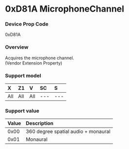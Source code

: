 # 0xD81A MicrophoneChannel

### Device Prop Code

0xD81A

### Overview

Acquires the microphone channel.  
(Vendor Extension Property)

### Support model

| X | Z1 | V | SC | S |
|:--|:--|:--|:--|:--|
| All | All | All | --- | --- |

### Support value

| Value | Description |
|:--|:--|
| 0x00 | 360 degree spatial audio + monaural |
| 0x01 | Monaural |
